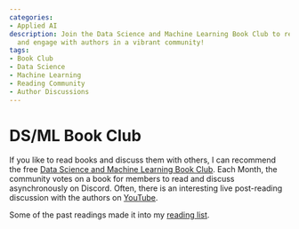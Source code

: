```yaml
---
categories:
- Applied AI
description: Join the Data Science and Machine Learning Book Club to read, discuss,
  and engage with authors in a vibrant community!
tags:
- Book Club
- Data Science
- Machine Learning
- Reading Community
- Author Discussions
---
```


# DS/ML Book Club

If you like to read books and discuss them with others, I can recommend the free [Data Science and Machine Learning Book Club](https://discord.gg/ht2MkgnKn5).
Each Month, the community votes on a book for members to read and discuss asynchronously on Discord. Often, there is an interesting live post-reading discussion with the authors on [YouTube](https://www.youtube.com/playlist?list=PL2KLV6jxFCI2UJy6RhQagZF82jnaa7gx_).

Some of the past readings made it into my [reading list](books.md).